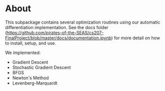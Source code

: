 
# About
This subpackage contains several optimization routines using our automatic differentiation implementation. See the docs folder (https://github.com/pirates-of-the-SEAS/cs207-FinalProject/blob/master/docs/documentation.ipynb) for more detail on how to install, setup, and use.


We implemented:

* Gradient Descent
* Stochastic Gradient Descent
* BFGS
* Newton's Method
* Levenberg-Marquardt
